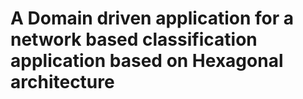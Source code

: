 # **A Domain driven application for a network based classification application based on Hexagonal architecture**
